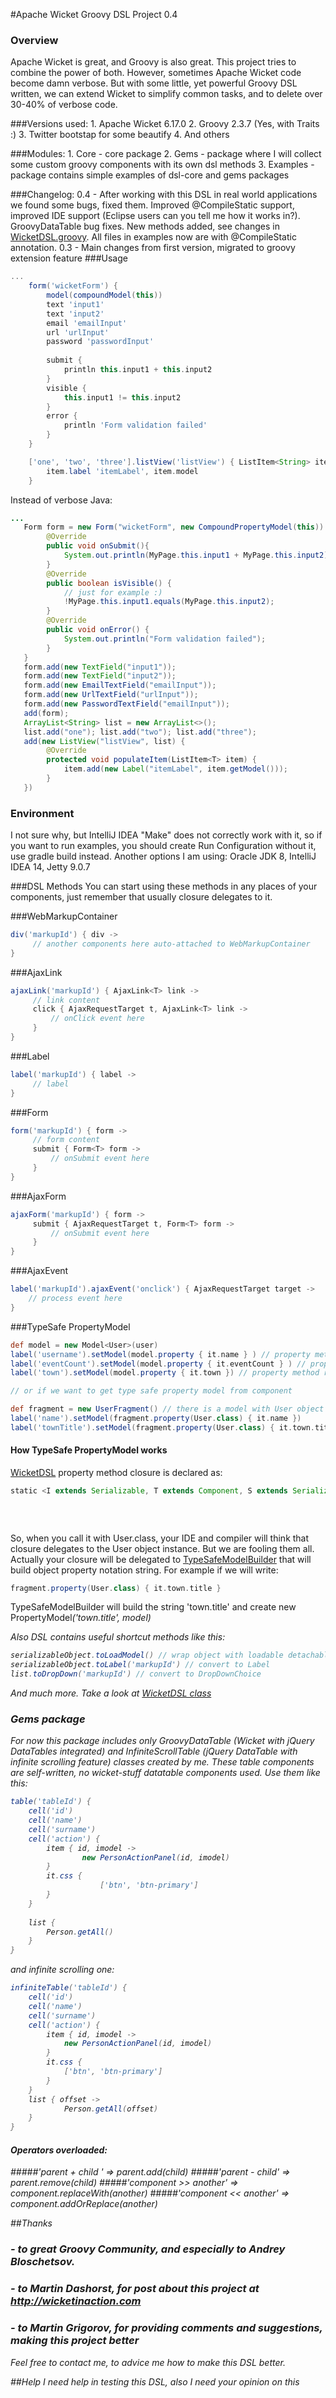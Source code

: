 #Apache Wicket Groovy DSL Project 0.4

### Overview
Apache Wicket is great, and Groovy is also great. This project tries to combine the power of both. However, sometimes Apache Wicket code become damn verbose.
But with some little, yet powerful Groovy DSL written, we can extend Wicket to simplify common tasks, and to delete over 30-40% of verbose code.

###Versions used:
    1. Apache Wicket 6.17.0
    2. Groovy 2.3.7 (Yes, with Traits :)
    3. Twitter bootstap for some beautify
    4. And others

###Modules:
    1. Core - core package
    2. Gems - package where I will collect some custom groovy components with its own dsl methods
    3. Examples - package contains simple examples of dsl-core and gems packages

###Changelog:
    0.4 - After working with this DSL in real world applications we found some bugs, fixed them. Improved @CompileStatic support,
    improved IDE support (Eclipse users can you tell me how it works in?). GroovyDataTable bug fixes. New methods added, see changes in
    [WicketDSL.groovy](core/src/main/groovy/wicket/groovy/WicketDSL.groovy). All files in examples now are with @CompileStatic annotation.
    0.3 - Main changes from first version, migrated to groovy extension feature
###Usage
```groovy
...
    form('wicketForm') {
        model(compoundModel(this))
        text 'input1'
        text 'input2'
        email 'emailInput'
        url 'urlInput'
        password 'passwordInput'
        
        submit { 
            println this.input1 + this.input2
        }
        visible { 
            this.input1 != this.input2 
        }
        error {  
            println 'Form validation failed'
        } 
    }

    ['one', 'two', 'three'].listView('listView') { ListItem<String> item ->
        item.label 'itemLabel', item.model
    }
```
Instead of verbose Java:
```java
...
   Form form = new Form("wicketForm", new CompoundPropertyModel(this)) {
        @Override
        public void onSubmit(){
            System.out.println(MyPage.this.input1 + MyPage.this.input2);
        }
        @Override
        public boolean isVisible() {
            // just for example :)
            !MyPage.this.input1.equals(MyPage.this.input2);
        }
        @Override
        public void onError() {
            System.out.println("Form validation failed");
        }
   }
   form.add(new TextField("input1"));
   form.add(new TextField("input2"));
   form.add(new EmailTextField("emailInput"));
   form.add(new UrlTextField("urlInput"));
   form.add(new PasswordTextField("emailInput"));
   add(form);
   ArrayList<String> list = new ArrayList<>();
   list.add("one"); list.add("two"); list.add("three");
   add(new ListView("listView", list) {
        @Override
        protected void populateItem(ListItem<T> item) {
            item.add(new Label("itemLabel", item.getModel()));
        }
   })
```
### Environment
I not sure why, but IntelliJ IDEA "Make" does not correctly work with it, so if you want to run examples, you should create
Run Configuration without it, use gradle build instead. Another options I am using: Oracle JDK 8, IntelliJ IDEA 14, Jetty 9.0.7

###DSL Methods
You can start using these methods in any places of your components, just remember that usually closure delegates to it.

###WebMarkupContainer
```groovy
div('markupId') { div ->
     // another components here auto-attached to WebMarkupContainer
}
```
###AjaxLink
```groovy
ajaxLink('markupId') { AjaxLink<T> link ->
     // link content
     click { AjaxRequestTarget t, AjaxLink<T> link ->
         // onClick event here
     }
}
```
###Label
```groovy
label('markupId') { label ->
     // label
}
```
###Form
```groovy
form('markupId') { form ->
     // form content
     submit { Form<T> form ->
         // onSubmit event here
     }
}
```
###AjaxForm
```groovy
ajaxForm('markupId') { form ->
     submit { AjaxRequestTarget t, Form<T> form ->
         // onSubmit event here
     }
}
```
###AjaxEvent
```groovy
label('markupId').ajaxEvent('onclick') { AjaxRequestTarget target ->
    // process event here
}
```
###TypeSafe PropertyModel
```groovy
def model = new Model<User>(user)
label('username').setModel(model.property { it.name } ) // property method return IModel<String>
label('eventCount').setModel(model.property { it.eventCount } ) // property method return IModel<Integer>
label('town').setModel(model.property { it.town }) // property method return IModel<Town>

// or if we want to get type safe property model from component

def fragment = new UserFragment() // there is a model with User object inside
label('name').setModel(fragment.property(User.class) { it.name })
label('townTitle').setModel(fragment.property(User.class) { it.town.title })
```
#### How TypeSafe PropertyModel works
[WicketDSL](core/src/main/groovy/wicket/groovy/WicketDSL.groovy) property method closure is declared as:
```groovy
static <I extends Serializable, T extends Component, S extends Serializable> IModel<I> property(T component, Class<S> clazz,
                                                                                                    @DelegatesTo(value = S, strategy = Closure.DELEGATE_ONLY)
                                                                                                    @ClosureParams(value = FromString, options = 'S')
                                                                                                    Closure<I> closure)
```
So, when you call it with User.class, your IDE and compiler will think that closure delegates to the User object instance. But we are fooling them all.
Actually your closure will be delegated to [TypeSafeModelBuilder](core/src/main/groovy/wicket/groovy/core/helpers/TypeSafeModelBuilder.groovy) that will build object property notation string.
For example if we will write:
```groovy
fragment.property(User.class) { it.town.title }
```
TypeSafeModelBuilder will build the string 'town.title' and create new PropertyModel<I>('town.title', model)

Also DSL contains useful shortcut methods like this:

```groovy
serializableObject.toLoadModel() // wrap object with loadable detachable model
serializableObject.toLabel('markupId') // convert to Label
list.toDropDown('markupId') // convert to DropDownChoice
```
And much more. Take a look at [WicketDSL class](core/src/main/groovy/wicket/groovy/WicketDSL.groovy)

### Gems package
For now this package includes only GroovyDataTable (Wicket with jQuery DataTables integrated) and InfiniteScrollTable (jQuery DataTable with infinite scrolling feature) classes created by me.
These table components are self-written, no wicket-stuff datatable components used.
Use them like this:
```groovy
table('tableId') {
    cell('id')
    cell('name')
    cell('surname')
    cell('action') {
        item { id, imodel ->
                new PersonActionPanel(id, imodel)
        }
        it.css {
                    ['btn', 'btn-primary']
        }
    }
    
    list {
        Person.getAll()
    }
}
```
and infinite scrolling one:
```groovy
infiniteTable('tableId') {
    cell('id')
    cell('name')
    cell('surname')
    cell('action') {
        item { id, imodel ->
            new PersonActionPanel(id, imodel)
        }
        it.css {
            ['btn', 'btn-primary']
        }
    }
    list { offset ->
            Person.getAll(offset)
    }
}
```

#### Operators overloaded:
#####'parent + child ' => parent.add(child)
#####'parent - child' => parent.remove(child)
#####'component >> another' => component.replaceWith(another)
#####'component << another' => component.addOrReplace(another)

##Thanks

### - to great Groovy Community, and especially to Andrey Bloschetsov.
### - to Martin Dashorst, for post about this project at http://wicketinaction.com
### - to Martin Grigorov, for providing comments and suggestions, making this project better

Feel free to contact me, to advice me how to make this DSL better.

##Help
I need help in testing this DSL, also I need your opinion on this
